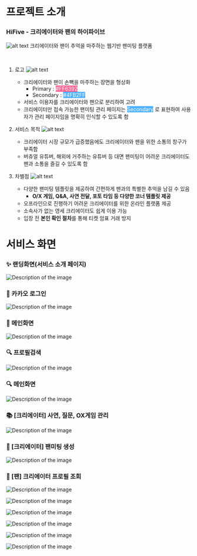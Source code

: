 # 프로젝트 소개

### **HiFive - 크리에이터와 팬의 하이파이브**

![alt text](img/Landing.png)
크리에이터와 팬이 추억을 마주하는 웹기반 팬미팅 플랫폼

<br >

1. 로고
   ![alt text](img/Logo.png)

   - 크리에이터와 팬이 손뼉을 마주하는 장면을 형상화
     - Primary : <span style="background-color: #FF6392; color: white;">#FF6392</span>
     - Secondary : <span style="background-color: #4FB2FF; color: white;">#4FB2FF</span>
   - 서비스 이용자를 크리에이터와 팬으로 분리하여 고려
   - 크리에이터만 접속 가능한 팬미팅 관리 페이지는 <span style="background-color: #4FB2FF; color: white;">Secondary</span> 로 표현하여 사용자가 관리 페이지임을 명확히 인식할 수 있도록 함

2. 서비스 목적
   ![alt text](img/ServiceBackground.png)

   - 크리에이터 시장 규모가 급증했음에도 크리에이터와 팬을 위한 소통의 창구가 부족함
   - 버츄얼 유튜버, 해외에 거주하는 유튜버 등 대면 팬미팅이 어려운 크리에이터도 팬과 소통을 즐길 수 있도록 함

3. 차별점
   ![alt text](img/CreateFanmeeting.png)
   - 다양한 팬미팅 템플릿을 제공하여 간편하게 팬과의 특별한 추억을 남길 수 있음
     - **O/X 게임, Q&A, 사연 전달, 포토 타임 등 다양한 코너 템플릿 제공**
   - 오프라인으로 진행하기 어려운 크리에이터를 위한 온라인 플랫폼 제공
   - 소속사가 없는 영세 크리에이터도 쉽게 이용 가능
   - 입장 전 **본인 확인 절차**를 통해 티켓 암표 거래 방지

# 서비스 화면

### ✨ 랜딩화면(서비스 소개 페이지)

![Description of the image](./img/[공통]랜딩화면.gif)

### 🔑 카카오 로그인

![Description of the image](./img/[공통]로그인.gif)

### 🎨 메인화면

![Description of the image](./img/[공통]메인화면.gif)

### 🔍 프로필검색

![Description of the image](./img/[공통]프로필검색.gif)

### 🔍 메인화면

![Description of the image](./img/[크리에이터]게시판.gif)

### 📚 [크리에이터] 사연, 질문, OX게임 관리

![Description of the image](./img/[크리에이터]카테고리생성.gif)

### 🎪 [크리에이터] 팬미팅 생성

![Description of the image](./img/[크리에이터]팬미팅생성.gif)

### 💚 [팬] 크리에이터 프로필 조회

![Description of the image](./img/[팬]게시글.gif)

![Description of the image](./img/[팬]마이페이지.gif)

![Description of the image](./img/[팬]팬미팅사연질문작성.gif)

![Description of the image](./img/API명세서.gif)

![Description of the image](./img/요구사항정의서.gif)

![Description of the image](./img/피그마.gif)
